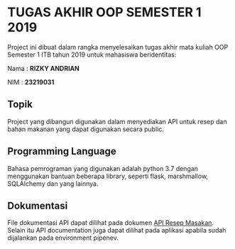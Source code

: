 # TUGAS AKHIR OOP SEMESTER 1 2019

Project ini dibuat dalam rangka menyelesaikan tugas akhir mata kuliah OOP Semester 1 ITB tahun 2019 untuk mahasiswa beridentitas:

Nama  : __RIZKY ANDRIAN__

NIM   : __23219031__


## Topik
Project yang dibangun digunakan dalam menyediakan API untuk resep dan bahan makanan yang dapat digunakan secara public.

## Programming Language
Bahasa pemrograman yang digunakan adalah python 3.7 dengan menggunakan bantuan beberapa library, seperti flask, marshmallow, SQLAlchemy dan yang lainnya.

## Dokumentasi
File dokumentasi API dapat dilihat pada dokumen [API Resep Masakan](https://github.com/raizenshout/ta_23219031/blob/master/API-ResepMasakan.docx). Selain itu API documentation juga dapat dilihat pada aplikasi apabila sudah dijalankan pada environment pipenev.
